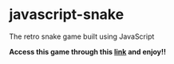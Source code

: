 # javascript-snake
 The retro snake game built using JavaScript

<b>Access this game through this <a href='http://mylinux.langara.bc.ca/~j22/javascript-snake/'>link</a> and enjoy!!</b>
